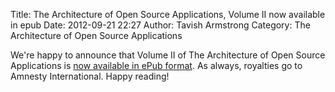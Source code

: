 Title: The Architecture of Open Source Applications, Volume II now available in epub
Date: 2012-09-21 22:27
Author: Tavish Armstrong
Category: The Architecture of Open Source Applications

We're happy to announce that Volume II of The Architecture of Open
Source Applications is [now available in ePub format][]. As always,
royalties go to Amnesty International. Happy reading!

  [now available in ePub format]: http://www.lulu.com/shop/amy-brown-and-greg-wilson/the-architecture-of-open-source-applications-volume-ii-structure-scale-and-a-few-more-fearless-hacks/ebook/product-20402674.html
